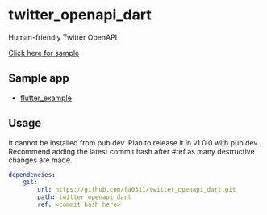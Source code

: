 # twitter_openapi_dart

Human-friendly Twitter OpenAPI

[Click here for sample](twitter_openapi_dart\example\flutter_example)

## Sample app

- [flutter_example](./example/flutter_example)

## Usage

It cannot be installed from pub.dev.
Plan to release it in v1.0.0 with pub.dev.
Recommend adding the latest commit hash after #ref as many destructive changes are made.

```yaml
dependencies:
    git:
        url: https://github.com/fa0311/twitter_openapi_dart.git
        path: twitter_openapi_dart
        ref: <commit hash here>
```
